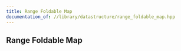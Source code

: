 ```yaml
---
title: Range Foldable Map
documentation_of: //library/datastructure/range_foldable_map.hpp
---
```

## Range Foldable Map